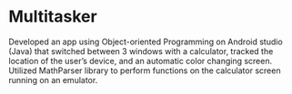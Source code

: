 # Multitasker


Developed an app using Object-oriented Programming on Android studio (Java) that switched between 3 windows with a calculator, tracked the location of the user’s device, and an automatic color changing screen.
Utilized MathParser library to perform functions on the calculator screen running on an emulator.
